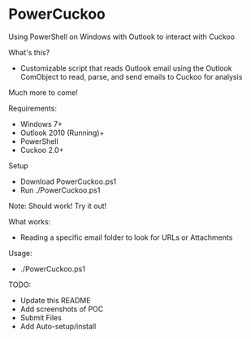 # PowerCuckoo
Using PowerShell on Windows with Outlook to interact with Cuckoo

What's this?
- Customizable script that reads Outlook email using the Outlook ComObject to read, parse, and send emails to Cuckoo for analysis

Much more to come!

Requirements:
 - Windows 7+
 - Outlook 2010 (Running)+
 - PowerShell
 - Cuckoo 2.0+

Setup
 - Download PowerCuckoo.ps1
 - Run ./PowerCuckoo.ps1

Note: Should work! Try it out!

What works:
 - Reading a specific email folder to look for URLs or Attachments

Usage:
 - ./PowerCuckoo.ps1
 
 TODO:
  - Update this README
  - Add screenshots of POC
  - Submit Files
  - Add Auto-setup/install
